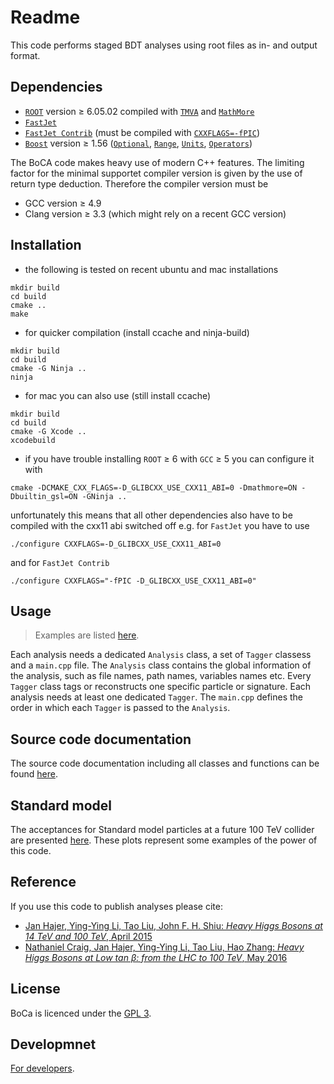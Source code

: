 # Readme

This code performs staged BDT analyses using root files as in- and output format.

## Dependencies

* [`ROOT`](https://root.cern.ch/) version ≥ 6.05.02 compiled with [`TMVA`](http://tmva.sourceforge.net/) and [`MathMore`](https://root.cern.ch/mathmore-library)
* [`FastJet`](http://fastjet.fr/)
* [`FastJet Contrib`](https://fastjet.hepforge.org/contrib/) (must be compiled with [`CXXFLAGS=-fPIC`](https://en.wikipedia.org/wiki/Position-independent_code))
* [`Boost`](http://www.boost.org/) version ≥ 1.56 ([`Optional`](http://www.boost.org/doc/libs/release/libs/optional/), [`Range`](http://www.boost.org/doc/libs/release/libs/range/), [`Units`](http://www.boost.org/doc/libs/release/libs/units/), [`Operators`](http://www.boost.org/doc/libs/release/libs/utility/operators.htm))

The BoCA code makes heavy use of modern C++ features.
The limiting factor for the minimal supportet compiler version is given by the use of return type deduction.
Therefore the compiler version must be
* GCC version ≥ 4.9
* Clang version ≥ 3.3 (which might rely on a recent GCC version)

## Installation

* the following is tested on recent ubuntu and mac installations

~~~~
mkdir build
cd build
cmake ..
make
~~~~

* for quicker compilation (install ccache and ninja-build)

~~~~
mkdir build
cd build
cmake -G Ninja ..
ninja
~~~~

* for mac you can also use (still install ccache)

~~~~
mkdir build
cd build
cmake -G Xcode ..
xcodebuild
~~~~

* if you have trouble installing `ROOT` ≥ 6 with `GCC` ≥ 5 you can configure it with

~~~~
cmake -DCMAKE_CXX_FLAGS=-D_GLIBCXX_USE_CXX11_ABI=0 -Dmathmore=ON -Dbuiltin_gsl=ON -GNinja ..
~~~~
unfortunately this means that all other dependencies also have to be compiled with the cxx11 abi switched off
e.g. for `FastJet` you have to use
~~~~
./configure CXXFLAGS=-D_GLIBCXX_USE_CXX11_ABI=0
~~~~
and for `FastJet Contrib`
~~~~
./configure CXXFLAGS="-fPIC -D_GLIBCXX_USE_CXX11_ABI=0"
~~~~


## Usage

> Examples are listed [here](https://boostedcollideranalysis.github.io/BoCA/examples.html).

Each analysis needs a dedicated `Analysis` class, a set of `Tagger` classess and a `main.cpp` file.
The `Analysis` class contains the global information of the analysis, such as file names, path names, variables names etc.
Every `Tagger` class tags or reconstructs one specific particle or signature. Each analysis needs at least one dedicated `Tagger`.
The `main.cpp` defines the order in which each `Tagger` is passed to the `Analysis`.

## Source code documentation

The source code documentation including all classes and functions can be found [here](http://boostedcollideranalysis.github.io/BoCA).

## Standard model

The acceptances for Standard model particles at a future 100 TeV collider are presented [here](doc/standard-model.md).
These plots represent some examples of the power of this code.

## Reference

If you use this code to publish analyses please cite:
* [Jan Hajer, Ying-Ying Li, Tao Liu, John F. H. Shiu: *Heavy Higgs Bosons at 14 TeV and 100 TeV*, April 2015](https://inspirehep.net/record/1365110)
* [Nathaniel Craig, Jan Hajer, Ying-Ying Li, Tao Liu, Hao Zhang: *Heavy Higgs Bosons at Low tan β: from the LHC to 100 TeV*, May 2016](https://inspirehep.net/record/1466130)

## License

BoCa is licenced under the [GPL 3](doc/License.md).

## Developmnet

[For developers](doc/Development.md).
